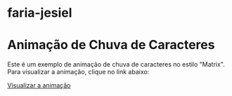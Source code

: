 # faria-jesiel


# Animação de Chuva de Caracteres

Este é um exemplo de animação de chuva de caracteres no estilo "Matrix". Para visualizar a animação, clique no link abaixo:

[Visualizar a animação](https://github.com/Jesiel15/faria-jesiel/matrix/matrix.html)